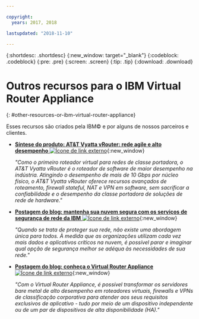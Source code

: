 ```yaml
---

copyright:
  years: 2017, 2018

lastupdated: "2018-11-10"

---
```


{:shortdesc: .shortdesc}
{:new_window: target="_blank"}
{:codeblock: .codeblock}
{:pre: .pre}
{:screen: .screen}
{:tip: .tip}
{:download: .download}

# Outros recursos para o IBM Virtual Router Appliance
{: #other-resources-or-ibm-virtual-router-appliance}

Esses recursos são criados pela IBM© e por alguns de nossos parceiros e clientes.

* [**Síntese do produto: AT&T Vyatta vRouter: rede agile e alto desempenho**
![Ícone de link externo](../../icons/launch-glyph.svg "Ícone de link externo")](https://ibm.box.com/s/v1kp0nhfa8eqmnj0klosc8zkgixzcis2){:new_window}

    *"Como o primeiro roteador virtual para redes de classe portadora, o AT&T Vyatta vRouter é o roteador de software de maior desempenho na indústria. Atingindo o desempenho de mais de 10 Gbps por núcleo físico, o AT&T Vyatta vRouter oferece recursos avançados de roteamento, firewall stateful, NAT e VPN em software, sem sacrificar a confiabilidade e o desempenho da classe portadora de soluções de rede de hardware."*

* [**Postagem do blog: mantenha sua nuvem segura com os serviços de segurança de rede da IBM** ![Ícone de link externo](../../icons/launch-glyph.svg "Ícone de link externo")](https://www.ibm.com/blogs/bluemix/2017/09/keep-cloud-safe-ibm-network-security-services/){:new_window}

    *"Quando se trata de proteger sua rede, não existe uma abordagem única para todos. À medida que as organizações utilizam cada vez mais dados e aplicativos críticos na nuvem, é possível parar e imaginar qual opção de segurança melhor se adéqua às necessidades de sua rede."*
    
* [**Postagem do blog: conheça o Virtual Router Appliance** ![Ícone de link externo](../../icons/launch-glyph.svg "Ícone de link externo")](https://www.ibm.com/blogs/bluemix/2017/07/virtual-router-appliance/){:new_window}

    *"Com o Virtual Router Appliance, é possível transformar os servidores bare metal de alto desempenho em roteadores virtuais, firewalls e VPNs de classificação corporativa para atender aos seus requisitos exclusivos de aplicativo - tudo por meio de um dispositivo independente ou de um par de dispositivos de alta disponibilidade (HA)."*
